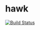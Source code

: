 # hawk
[![Build Status](https://drone.io/github.com/hiyosi/hawk/status.png)](https://drone.io/github.com/hiyosi/hawk/latest)